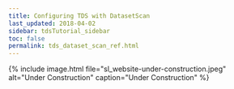 ```yaml
---
title: Configuring TDS with DatasetScan
last_updated: 2018-04-02
sidebar: tdsTutorial_sidebar
toc: false
permalink: tds_dataset_scan_ref.html
---
```


{% include image.html file="sl_website-under-construction.jpeg" alt="Under Construction" caption="Under Construction" %}
